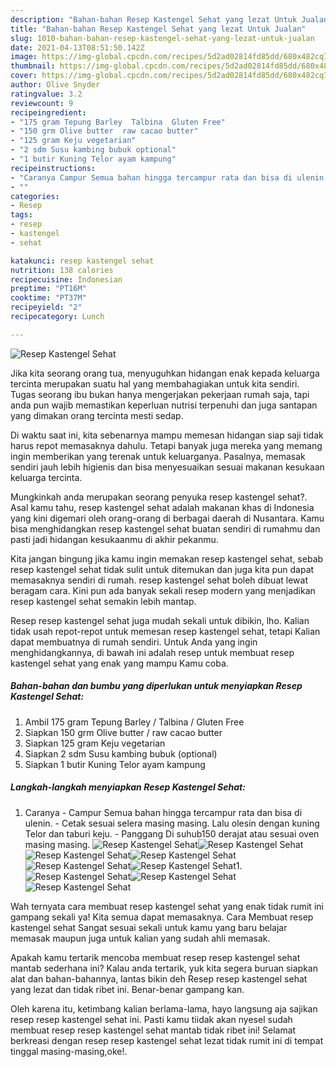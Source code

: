 ```yaml
---
description: "Bahan-bahan Resep Kastengel Sehat yang lezat Untuk Jualan"
title: "Bahan-bahan Resep Kastengel Sehat yang lezat Untuk Jualan"
slug: 1010-bahan-bahan-resep-kastengel-sehat-yang-lezat-untuk-jualan
date: 2021-04-13T08:51:50.142Z
image: https://img-global.cpcdn.com/recipes/5d2ad02814fd85dd/680x482cq70/resep-kastengel-sehat-foto-resep-utama.jpg
thumbnail: https://img-global.cpcdn.com/recipes/5d2ad02814fd85dd/680x482cq70/resep-kastengel-sehat-foto-resep-utama.jpg
cover: https://img-global.cpcdn.com/recipes/5d2ad02814fd85dd/680x482cq70/resep-kastengel-sehat-foto-resep-utama.jpg
author: Olive Snyder
ratingvalue: 3.2
reviewcount: 9
recipeingredient:
- "175 gram Tepung Barley  Talbina  Gluten Free"
- "150 grm Olive butter  raw cacao butter"
- "125 gram Keju vegetarian"
- "2 sdm Susu kambing bubuk optional"
- "1 butir Kuning Telor ayam kampung"
recipeinstructions:
- "Caranya Campur Semua bahan hingga tercampur rata dan bisa di ulenin. Cetak sesuai selera masing masing. Lalu olesin dengan kuning Telor dan taburi keju. Panggang Di suhub150 derajat atau sesuai oven masing masing."
- ""
categories:
- Resep
tags:
- resep
- kastengel
- sehat

katakunci: resep kastengel sehat 
nutrition: 138 calories
recipecuisine: Indonesian
preptime: "PT16M"
cooktime: "PT37M"
recipeyield: "2"
recipecategory: Lunch

---
```



![Resep Kastengel Sehat](https://img-global.cpcdn.com/recipes/5d2ad02814fd85dd/680x482cq70/resep-kastengel-sehat-foto-resep-utama.jpg)

Jika kita seorang orang tua, menyuguhkan hidangan enak kepada keluarga tercinta merupakan suatu hal yang membahagiakan untuk kita sendiri. Tugas seorang ibu bukan hanya mengerjakan pekerjaan rumah saja, tapi anda pun wajib memastikan keperluan nutrisi terpenuhi dan juga santapan yang dimakan orang tercinta mesti sedap.

Di waktu  saat ini, kita sebenarnya mampu memesan hidangan siap saji tidak harus repot memasaknya dahulu. Tetapi banyak juga mereka yang memang ingin memberikan yang terenak untuk keluarganya. Pasalnya, memasak sendiri jauh lebih higienis dan bisa menyesuaikan sesuai makanan kesukaan keluarga tercinta. 



Mungkinkah anda merupakan seorang penyuka resep kastengel sehat?. Asal kamu tahu, resep kastengel sehat adalah makanan khas di Indonesia yang kini digemari oleh orang-orang di berbagai daerah di Nusantara. Kamu bisa menghidangkan resep kastengel sehat buatan sendiri di rumahmu dan pasti jadi hidangan kesukaanmu di akhir pekanmu.

Kita jangan bingung jika kamu ingin memakan resep kastengel sehat, sebab resep kastengel sehat tidak sulit untuk ditemukan dan juga kita pun dapat memasaknya sendiri di rumah. resep kastengel sehat boleh dibuat lewat beragam cara. Kini pun ada banyak sekali resep modern yang menjadikan resep kastengel sehat semakin lebih mantap.

Resep resep kastengel sehat juga mudah sekali untuk dibikin, lho. Kalian tidak usah repot-repot untuk memesan resep kastengel sehat, tetapi Kalian dapat membuatnya di rumah sendiri. Untuk Anda yang ingin menghidangkannya, di bawah ini adalah resep untuk membuat resep kastengel sehat yang enak yang mampu Kamu coba.

<!--inarticleads1-->

##### Bahan-bahan dan bumbu yang diperlukan untuk menyiapkan Resep Kastengel Sehat:

1. Ambil 175 gram Tepung Barley / Talbina / Gluten Free
1. Siapkan 150 grm Olive butter / raw cacao butter
1. Siapkan 125 gram Keju vegetarian
1. Siapkan 2 sdm Susu kambing bubuk (optional)
1. Siapkan 1 butir Kuning Telor ayam kampung




<!--inarticleads2-->

##### Langkah-langkah menyiapkan Resep Kastengel Sehat:

1. Caranya - Campur Semua bahan hingga tercampur rata dan bisa di ulenin. - Cetak sesuai selera masing masing. Lalu olesin dengan kuning Telor dan taburi keju. - Panggang Di suhub150 derajat atau sesuai oven masing masing.
<img src="//assets-global.cpcdn.com/assets/icons/button_play-2c75c40dde080a61004c1f40b05d8f140eaff45d7e9e6481dc71c63d2e7c4909.png" alt="Resep Kastengel Sehat"><img src="https://img-global.cpcdn.com/steps/4fed0a681b3fa508/160x128cq70/resep-kastengel-sehat-langkah-memasak-1-foto.jpg" alt="Resep Kastengel Sehat"><img src="//assets-global.cpcdn.com/assets/icons/button_play-2c75c40dde080a61004c1f40b05d8f140eaff45d7e9e6481dc71c63d2e7c4909.png" alt="Resep Kastengel Sehat"><img src="https://img-global.cpcdn.com/steps/bacea8f0addec2b5/160x128cq70/resep-kastengel-sehat-langkah-memasak-1-foto.jpg" alt="Resep Kastengel Sehat"><img src="//assets-global.cpcdn.com/assets/icons/button_play-2c75c40dde080a61004c1f40b05d8f140eaff45d7e9e6481dc71c63d2e7c4909.png" alt="Resep Kastengel Sehat"><img src="https://img-global.cpcdn.com/steps/25b951714c1457f3/160x128cq70/resep-kastengel-sehat-langkah-memasak-1-foto.jpg" alt="Resep Kastengel Sehat">1. 
<img src="//assets-global.cpcdn.com/assets/icons/button_play-2c75c40dde080a61004c1f40b05d8f140eaff45d7e9e6481dc71c63d2e7c4909.png" alt="Resep Kastengel Sehat"><img src="https://img-global.cpcdn.com/steps/9f1f777a85c253b5/160x128cq70/resep-kastengel-sehat-langkah-memasak-2-foto.jpg" alt="Resep Kastengel Sehat"><img src="https://img-global.cpcdn.com/steps/cc3bd8086300127c/160x128cq70/resep-kastengel-sehat-langkah-memasak-2-foto.jpg" alt="Resep Kastengel Sehat">



Wah ternyata cara membuat resep kastengel sehat yang enak tidak rumit ini gampang sekali ya! Kita semua dapat memasaknya. Cara Membuat resep kastengel sehat Sangat sesuai sekali untuk kamu yang baru belajar memasak maupun juga untuk kalian yang sudah ahli memasak.

Apakah kamu tertarik mencoba membuat resep resep kastengel sehat mantab sederhana ini? Kalau anda tertarik, yuk kita segera buruan siapkan alat dan bahan-bahannya, lantas bikin deh Resep resep kastengel sehat yang lezat dan tidak ribet ini. Benar-benar gampang kan. 

Oleh karena itu, ketimbang kalian berlama-lama, hayo langsung aja sajikan resep resep kastengel sehat ini. Pasti kamu tiidak akan nyesel sudah membuat resep resep kastengel sehat mantab tidak ribet ini! Selamat berkreasi dengan resep resep kastengel sehat lezat tidak rumit ini di tempat tinggal masing-masing,oke!.

